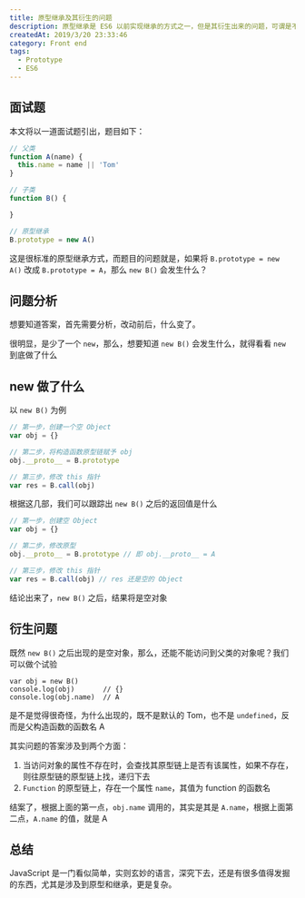 ```yaml
---
title: 原型继承及其衍生的问题
description: 原型继承是 ES6 以前实现继承的方式之一，但是其衍生出来的问题，可谓是不少，本文以一道面试题为引，引出 JS 内部的一些机制
createdAt: 2019/3/20 23:33:46
category: Front end
tags:
  - Prototype
  - ES6
---
```


## 面试题 ###

本文将以一道面试题引出，题目如下：

```js
// 父类
function A(name) {
  this.name = name || 'Tom'
}

// 子类
function B() {

}

// 原型继承
B.prototype = new A()
```

这是很标准的原型继承方式，而题目的问题就是，如果将 `B.prototype = new A()` 改成 `B.prototype = A`，那么 `new B()` 会发生什么？

## 问题分析 ##

想要知道答案，首先需要分析，改动前后，什么变了。

很明显，是少了一个 `new`，那么，想要知道 `new B()` 会发生什么，就得看看 `new` 到底做了什么

## new 做了什么  ##

以 `new B()` 为例

```js
// 第一步，创建一个空 Object
var obj = {}

// 第二步，将构造函数原型链赋予 obj
obj.__proto__ = B.prototype

// 第三步，修改 this 指针
var res = B.call(obj)
```

根据这几部，我们可以跟踪出 `new B()` 之后的返回值是什么

```js
// 第一步，创建空 Object
var obj = {}

// 第二步，修改原型
obj.__proto__ = B.prototype // 即 obj.__proto__ = A

// 第三步，修改 this 指针
var res = B.call(obj) // res 还是空的 Object
```

结论出来了，`new B()` 之后，结果将是空对象

## 衍生问题 ##

既然 `new B()` 之后出现的是空对象，那么，还能不能访问到父类的对象呢？我们可以做个试验

```
var obj = new B()
console.log(obj)       // {}
console.log(obj.name)  // A
```

是不是觉得很奇怪，为什么出现的，既不是默认的 Tom，也不是 `undefined`，反而是父构造函数的函数名 A

其实问题的答案涉及到两个方面：

1. 当访问对象的属性不存在时，会查找其原型链上是否有该属性，如果不存在，则往原型链的原型链上找，递归下去
2. `Function` 的原型链上，存在一个属性 `name`，其值为 function 的函数名

结案了，根据上面的第一点，`obj.name` 调用的，其实是其是 `A.name`，根据上面第二点，`A.name` 的值，就是 A

## 总结 ##

JavaScript 是一门看似简单，实则玄妙的语言，深究下去，还是有很多值得发掘的东西，尤其是涉及到原型和继承，更是复杂。
